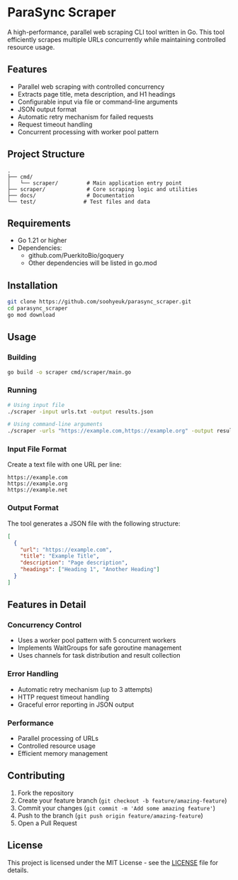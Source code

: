# ParaSync Scraper

A high-performance, parallel web scraping CLI tool written in Go. This tool efficiently scrapes multiple URLs concurrently while maintaining controlled resource usage.

## Features

- Parallel web scraping with controlled concurrency
- Extracts page title, meta description, and H1 headings
- Configurable input via file or command-line arguments
- JSON output format
- Automatic retry mechanism for failed requests
- Request timeout handling
- Concurrent processing with worker pool pattern

## Project Structure

```
.
├── cmd/
│   └── scraper/         # Main application entry point
├── scraper/             # Core scraping logic and utilities
├── docs/                # Documentation
└── test/               # Test files and data
```

## Requirements

- Go 1.21 or higher
- Dependencies:
  - github.com/PuerkitoBio/goquery
  - Other dependencies will be listed in go.mod

## Installation

```bash
git clone https://github.com/soohyeuk/parasync_scraper.git
cd parasync_scraper
go mod download
```

## Usage

### Building

```bash
go build -o scraper cmd/scraper/main.go
```

### Running

```bash
# Using input file
./scraper -input urls.txt -output results.json

# Using command-line arguments
./scraper -urls "https://example.com,https://example.org" -output results.json
```

### Input File Format

Create a text file with one URL per line:

```
https://example.com
https://example.org
https://example.net
```

### Output Format

The tool generates a JSON file with the following structure:

```json
[
  {
    "url": "https://example.com",
    "title": "Example Title",
    "description": "Page description",
    "headings": ["Heading 1", "Another Heading"]
  }
]
```

## Features in Detail

### Concurrency Control
- Uses a worker pool pattern with 5 concurrent workers
- Implements WaitGroups for safe goroutine management
- Uses channels for task distribution and result collection

### Error Handling
- Automatic retry mechanism (up to 3 attempts)
- HTTP request timeout handling
- Graceful error reporting in JSON output

### Performance
- Parallel processing of URLs
- Controlled resource usage
- Efficient memory management

## Contributing

1. Fork the repository
2. Create your feature branch (`git checkout -b feature/amazing-feature`)
3. Commit your changes (`git commit -m 'Add some amazing feature'`)
4. Push to the branch (`git push origin feature/amazing-feature`)
5. Open a Pull Request

## License

This project is licensed under the MIT License - see the [LICENSE](LICENSE) file for details. 